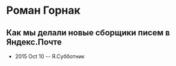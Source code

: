 # Роман Горнак

## Как мы делали новые сборщики писем в Яндекс.Почте
- 2015 Oct 10 -- Я.Субботник    
